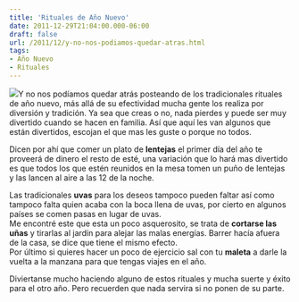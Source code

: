 ```yaml
---
title: 'Rituales de Año Nuevo'
date: 2011-12-29T21:04:00.000-06:00
draft: false
url: /2011/12/y-no-nos-podiamos-quedar-atras.html
tags: 
- Año Nuevo
- Rituales
---
```


[![](http://2.bp.blogspot.com/-GP74SQqmn7c/Tv0im-KdKUI/AAAAAAAABDQ/20tvXNb70gE/s200/cabalas.jpg)](http://2.bp.blogspot.com/-GP74SQqmn7c/Tv0im-KdKUI/AAAAAAAABDQ/20tvXNb70gE/s1600/cabalas.jpg)Y no nos podíamos quedar atrás posteando de los tradicionales rituales de año nuevo, más allá de su efectividad mucha gente los realiza por diversión y tradición. Ya sea que creas o no, nada pierdes y puede ser muy divertido cuando se hacen en familia. Así que aquí les van algunos que están divertidos, escojan el que mas les guste o porque no todos.

  
Dicen por ahí que comer un plato de **lentejas** el primer día del año te proveerá de dinero el resto de esté, una variación que lo hará mas divertido es que todos los que estén reunidos en la mesa tomen un puño de lentejas y las lancen al aire a las 12 de la noche.

Las tradicionales **uvas** para los deseos tampoco pueden faltar así como tampoco falta quien acaba con la boca llena de uvas, por cierto en algunos países se comen pasas en lugar de uvas.  
Me encontré este que esta un poco asquerosito, se trata de **cortarse las uñas** y tirarlas al jardín para alejar las malas energías. Barrer hacía afuera de la casa, se dice que tiene el mismo efecto.  
Por último si quieres hacer un poco de ejercicio sal con tu **maleta** a darle la vuelta a la manzana para que tengas viajes en el año.  
  
Diviertanse mucho haciendo alguno de estos rituales y mucha suerte y éxito para el otro año. Pero recuerden que nada servira si no ponen de su parte.